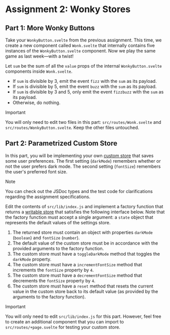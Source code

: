 # Assignment 2: Wonky Stores

## Part 1:  More Wonky Buttons

Take your `WonkyButton.svelte` from the previous assignment. This time, we create a new component called `Wonk.svelte` that internally contains five instances of the `WonkyButton.svelte` component. Now we play the same game as last week—with a twist!

Let `sum` be the sum of all the `value` props of the internal `WonkyButton.svelte` components inside `Wonk.svelte`.

* If `sum` is divisible by 3, emit the event `fizz` with the `sum` as its payload.
* If `sum` is divisible by 5, emit the event `buzz` with the `sum` as its payload.
* If `sum` is divisible by 3 and 5, only emit the event `fizzbuzz` with the `sum` as its payload.
* Otherwise, do nothing.

> [!IMPORTANT]
> You will only need to edit two files in this part: `src/routes/Wonk.svelte` and `src/routes/WonkyButton.svelte`. Keep the other files untouched.

## Part 2: Parametrized Custom Store

In this part, you will be implementing your own [custom store](https://learn.svelte.dev/tutorial/custom-stores) that saves some user preferences. The first setting (`darkMode`) remembers whether or not the user prefers dark mode. The second setting (`fontSize`) remembers the user's preferred font size.

> [!NOTE]
> You can check out the JSDoc types and the test code for clarifications regarding the assignment specifications.


Edit the contents of `src/lib/index.js` and implement a factory function that returns a [writable store](https://learn.svelte.dev/tutorial/writable-stores) that satisfies the following interface below. Note that the factory function must accept a single argument: a `state` object that represents the default values of the settings store.

1. The returned store must contain an object with properties `darkMode` (`boolean`) and `fontSize` (`number`).
1. The default value of the custom store must be in accordance with the provided arguments to the factory function.
1. The custom store must have a `toggleDarkMode` method that toggles the `darkMode` property.
1. The custom store must have a `incrementFontSize` method that increments the `fontSize` property by `4`.
1. The custom store must have a `decrementFontSize` method that decrements the `fontSize` property by `4`.
1. The custom store must have a `reset` method that resets the current value in the custom store back to its default value (as provided by the arguments to the factory function).

> [!IMPORTANT] 
> You will only need to edit `src/lib/index.js` for this part. However, feel free to create an additional component that you can import to `src/routes/+page.svelte` for testing your custom store. 

